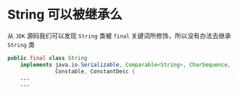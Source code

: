 # String 可以被继承么

从 `JDK` 源码我们可以发现 `String` 类被 `final` 关键词所修饰，所以没有办法去继承 `String` 类

``` java
public final class String
    implements java.io.Serializable, Comparable<String>, CharSequence,
               Constable, ConstantDesc {
    ...
    ...
```
